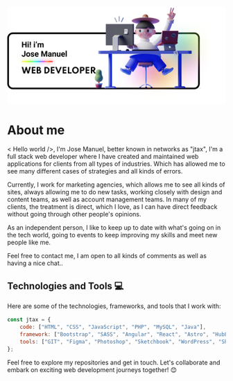 ![banner-readme](/assets/banner-readme.png)

# About me

< Hello world />, I'm Jose Manuel, better known in networks as "jtax", I'm a full stack web developer where I have created and maintained web applications for clients from all types of industries. Which has allowed me to see many different cases of strategies and all kinds of errors.

Currently, I work for marketing agencies, which allows me to see all kinds of sites, always allowing me to do new tasks, working closely with design and content teams, as well as account management teams. In many of my clients, the treatment is direct, which I love, as I can have direct feedback without going through other people's opinions.

As an independent person, I like to keep up to date with what's going on in the tech world, going to events to keep improving my skills and meet new people like me.

Feel free to contact me, I am open to all kinds of comments as well as having a nice chat..

## Technologies and Tools 💻

Here are some of the technologies, frameworks, and tools that I work with:

```javascript
const jtax = {
    code: ["HTML", "CSS", "JavaScript", "PHP", "MySQL", "Java"],
    framework: ["Bootstrap", "SASS", "Angular", "React", "Astro", "HubL"],
    tools: ["GIT", "Figma", "Photoshop", "Sketchbook", "WordPress", "Shopify", "HubSpot", "Firebase"]
};
```

Feel free to explore my repositories and get in touch. Let's collaborate and embark on exciting web development journeys together! 😊
